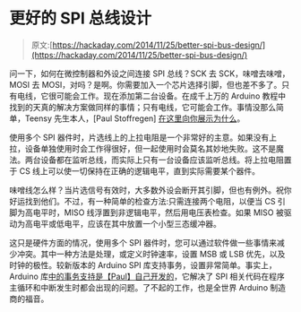 # 更好的 SPI 总线设计

> 原文:[https://hackaday.com/2014/11/25/better-spi-bus-design/](https://hackaday.com/2014/11/25/better-spi-bus-design/)

问一下，如何在微控制器和外设之间连接 SPI 总线？SCK 去 SCK，味噌去味噌，MOSI 去 MOSI，对吗？是啊。你需要加入一个芯片选择引脚，但也差不多了。只有电线，它很可能会工作。现在添加第二台设备。在成千上万的 Arduino 教程中找到的天真的解决方案做同样的事情；只有电线，它可能会工作。事情没那么简单，Teensy 先生本人，[Paul Stoffregen] [在这里向你展示为什么](http://www.dorkbotpdx.org/blog/paul/better_spi_bus_design_in_3_steps)。

使用多个 SPI 器件时，片选线上的上拉电阻是一个非常好的主意。如果没有上拉，设备单独使用时会工作得很好，但一起使用时会莫名其妙地失败。这不是魔法。两台设备都在监听总线，而实际上只有一台设备应该监听总线。将上拉电阻置于 CS 线上可以使一切保持在正确的逻辑电平，直到实际需要某个器件。

味噌线怎么样？当片选信号有效时，大多数外设会断开其引脚，但也有例外。祝你好运找到他们。不过，有一种简单的检查方法:只需连接两个电阻，以便当 CS 引脚为高电平时，MISO 线浮置到非逻辑电平，然后用电压表检查。如果 MISO 被驱动为高电平或低电平，应该在其中放置一个小型三态缓冲器。

这只是硬件方面的情况，使用多个 SPI 器件时，您可以通过软件做一些事情来减少冲突。其中一种方法是处理，或定义时钟速率，设置 MSB 或 LSB 优先，以及时钟的极性。较新版本的 Arduino SPI 库支持事务，设置非常简单。事实上，Arduino 库[中的事务支持是【Paul】自己开发的](http://hackaday.com/2014/08/01/arduino-spi-library-gains-transaction-support/)，它解决了 SPI 相关代码在程序主循环和中断发生时都会出现的问题。了不起的工作，也是全世界 Arduino 制造商的福音。